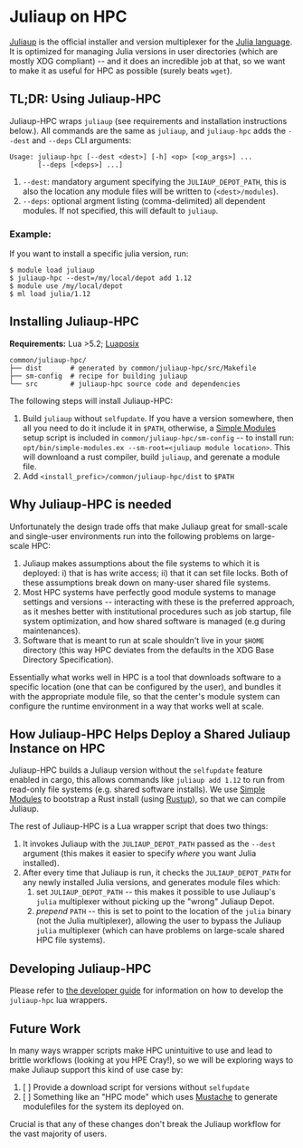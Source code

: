 # Juliaup on HPC

[Juliaup](https://github.com/JuliaLang/juliaup) is the official installer and
version multiplexer for the [Julia language](https://julialang.org/). It is
optimized for managing Julia versions in user directories (which are mostly XDG
compliant) -- and it does an incredible job at that, so we want to make it as
useful for HPC as possible (surely beats `wget`).

## TL;DR: Using Juliaup-HPC

Juliaup-HPC wraps `juliaup` (see requirements and installation instructions
below.). All commands are the same as `juliaup`, and `juliaup-hpc` adds the
`--dest` and `--deps` CLI arguments:

```
Usage: juliaup-hpc [--dest <dest>] [-h] <op> [<op_args>] ...
       [--deps [<deps>] ...]
```

1. `--dest`: mandatory argument specifying the `JULIAUP_DEPOT_PATH`, this is
   also the location any module files will be written to (`<dest>/modules`).
2. `--deps`: optional argment listing (comma-delimited) all dependent modules.
   If not specified, this will default to `juliaup`.

### Example:

If you want to install a specific julia version, run:
```
$ module load juliaup
$ juliaup-hpc --dest=/my/local/depot add 1.12
$ module use /my/local/depot
$ ml load julia/1.12
```

## Installing Juliaup-HPC

**Requirements:** Lua >5.2; [Luaposix](https://github.com/luaposix/luaposix)

```
common/juliaup-hpc/
├── dist       # generated by common/juliaup-hpc/src/Makefile
├── sm-config  # recipe for building juliaup
└── src        # juliaup-hpc source code and dependencies
```

The following steps will install Juliaup-HPC:
1. Build `juliaup` without `selfupdate`. If you have a version somewhere, then
   all you need to do it include it in `$PATH`, otherwise, a [Simple
   Modules](https://gitlab.blaschke.science/nersc/simple-modules) setup script
   is included in `common/juliaup-hpc/sm-config` -- to install run:
   `opt/bin/simple-modules.ex --sm-root=<juliaup module location>`. This will
   downloand a rust compiler, build `juliaup`, and gerenate a module file.
2. Add `<install_prefic>/common/juliaup-hpc/dist` to `$PATH`

## Why Juliaup-HPC is needed

Unfortunately the design trade offs that make Juliaup great for small-scale and
single-user environments run into the following problems on large-scale HPC:
1. Juliaup makes assumptions about the file systems to which it is deployed: i)
   that is has write access; ii) that it can set file locks. Both of these
   assumptions break down on many-user shared file systems.
2. Most HPC systems have perfectly good module systems to manage settings and
   versions -- interacting with these is the preferred approach, as it meshes
   better with institutional procedures such as job startup, file system
   optimization, and how shared software is managed (e.g during maintenances).
3. Software that is meant to run at scale shouldn't live in your `$HOME`
   directory (this way HPC deviates from the defaults in the XDG Base Directory
   Specification).

Essentially what works well in HPC is a tool that downloads software to a
specific location (one that can be configured by the user), and bundles it with
the appropriate module file, so that the center's module system can configure
the runtime environment in a way that works well at scale.

## How Juliaup-HPC Helps Deploy a Shared Juliaup Instance on HPC

Juliaup-HPC builds a Juliaup version without the `selfupdate` feature enabled
in cargo, this allows commands like `juliaup add 1.12` to run from read-only
file systems (e.g. shared software installs). We use [Simple
Modules](https://gitlab.blaschke.science/nersc/simple-modules) to bootstrap a
Rust install (using [Rustup](https://rustup.rs/)), so that we can compile
Juliaup.

The rest of Juliaup-HPC is a Lua wrapper script that does two things:
1. It invokes Juliaup with the `JULIAUP_DEPOT_PATH` passed as the `--dest`
   argument (this makes it easier to specify _where_ you want Julia installed).
2. After every time that Juliaup is run, it checks the `JULIAUP_DEPOT_PATH` for
   any newly installed Julia versions, and generates module files which:
    1. set `JULIAUP_DEPOT_PATH` -- this makes it possible to use Juliaup's
       `julia` multiplexer without picking up the "wrong" Juliaup Depot. 
    2. _prepend_ `PATH` -- this is set to point to the location of the `julia`
       binary (not the Julia multiplexer), allowing the user to bypass the
       Juliaup `julia` multiplexer (which can have problems on large-scale
       shared HPC file systems).

## Developing Juliaup-HPC

Please refer to [the developer guide](./src/README.md) for information on how
to develop the `juliaup-hpc` lua wrappers.

## Future Work

In many ways wrapper scripts make HPC unintuitive to use and lead to brittle
workflows (looking at you HPE Cray!), so we will be exploring ways to make
Juliaup support this kind of use case by:
1. [ ] Provide a download script for versions without `selfupdate`
2. [ ] Something like an "HPC mode" which uses
   [Mustache](https://github.com/nickel-org/rust-mustache) to generate
   modulefiles for the system its deployed on.

Crucial is that any of these changes don't break the Juliaup workflow for the
vast majority of users.

